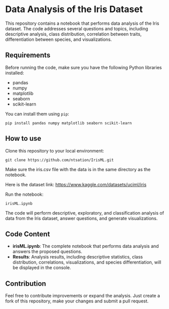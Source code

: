 # Data Analysis of the Iris Dataset

This repository contains a notebook that performs data analysis of the Iris dataset. The code addresses several questions and topics, including descriptive analysis, class distribution, correlation between traits, differentiation between species, and visualizations.

## Requirements

Before running the code, make sure you have the following Python libraries installed:

- pandas
- numpy
- matplotlib
- seaborn
- scikit-learn

You can install them using `pip`:

```
pip install pandas numpy matplotlib seaborn scikit-learn
```
## How to use
Clone this repository to your local environment:
```
git clone https://github.com/ntsation/IrisML.git
```
Make sure the iris.csv file with the data is in the same directory as the notebook.

Here is the dataset link:
https://www.kaggle.com/datasets/uciml/iris

Run the notebook:
```
irisML.ipynb
```

The code will perform descriptive, exploratory, and classification analysis of data from the Iris dataset, answer questions, and generate visualizations.

## Code Content
- **irisML.ipynb**: The complete notebook that performs data analysis and answers the proposed questions.
- **Results**:
Analysis results, including descriptive statistics, class distribution, correlations, visualizations, and species differentiation, will be displayed in the console.

## Contribution
Feel free to contribute improvements or expand the analysis. Just create a fork of this repository, make your changes and submit a pull request.